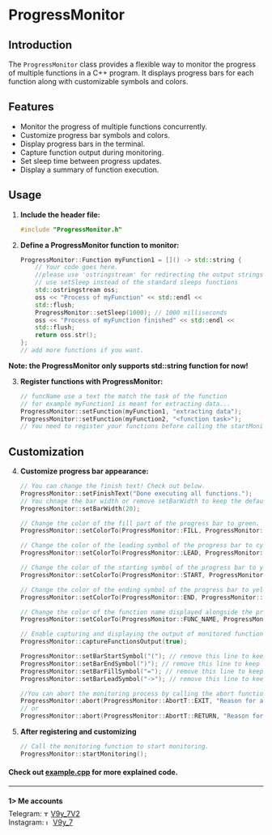 
# ProgressMonitor

## Introduction
The `ProgressMonitor` class provides a flexible way to monitor the progress of multiple functions in a C++ program. It displays progress bars for each function along with customizable symbols and colors.

## Features
- Monitor the progress of multiple functions concurrently.
- Customize progress bar symbols and colors.
- Display progress bars in the terminal.
- Capture function output during monitoring.
- Set sleep time between progress updates.
- Display a summary of function execution.

## Usage
1. **Include the header file:**
   ```cpp
   #include "ProgressMonitor.h"

2. **Define a ProgressMonitor function to monitor:**
    ```cpp
    ProgressMonitor::Function myFunction1 = []() -> std::string {
        // Your code goes here.
        //please use 'ostringstream' for redirecting the output strings to be besides the bar.
        // use setSleep instead of the standard sleeps functions
        std::ostringstream oss;
        oss << "Process of myFunction" << std::endl << 
        std::flush;
        ProgressMonitor::setSleep(1000); // 1000 milliseconds
        oss << "Process of myFunction finished" << std::endl << 
        std::flush;
        return oss.str();
    };
    // add more functions if you want.

**Note: the ProgressMonitor only supports std::string function for now!**

3. **Register functions with ProgressMonitor:**
    ```cpp
    // funcName use a text the match the task of the function
    // for example myFunction1 is meant for extracting data...
    ProgressMonitor::setFunction(myFunction1, "extracting data");
    ProgressMonitor::setFunction(myFunction2, "<function task>");
    // You need to register your functions before calling the startMonitoring()
    ```

## Customization
4. **Customize progress bar appearance:**
    ```cpp
    // You can change the finish text! Check out below.
    ProgressMonitor::setFinishText("Done executing all functions.");
    // You chnage the bar width or remove setBarWidth to keep the default width (30)! Check out below.
    ProgressMonitor::setBarWidth(20);

    // Change the color of the fill part of the progress bar to green.
    ProgressMonitor::setColorTo(ProgressMonitor::FILL, ProgressMonitor::GREEN);

    // Change the color of the leading symbol of the progress bar to cyan.
    ProgressMonitor::setColorTo(ProgressMonitor::LEAD, ProgressMonitor::CYAN);

    // Change the color of the starting symbol of the progress bar to yellow.
    ProgressMonitor::setColorTo(ProgressMonitor::START, ProgressMonitor::YELLOW);

    // Change the color of the ending symbol of the progress bar to yellow.
    ProgressMonitor::setColorTo(ProgressMonitor::END, ProgressMonitor::YELLOW);

    // Change the color of the function name displayed alongside the progress bar to yellow.
    ProgressMonitor::setColorTo(ProgressMonitor::FUNC_NAME, ProgressMonitor::YELLOW);

    // Enable capturing and displaying the output of monitored functions.
    ProgressMonitor::captureFunctionsOutput(true);

    ProgressMonitor::setBarStartSymbol("("); // remove this line to keep the default `[`
    ProgressMonitor::setBarEndSymbol(")"); // remove this line to keep the default `]`
    ProgressMonitor::setBarFillSymbol("="); // remove this line to keep the default `▇`
    ProgressMonitor::setBarLeadSymbol("->"); // remove this line to keep the default `-▶`

    //You can abort the monitoring process by calling the abort function:
    ProgressMonitor::abort(ProgressMonitor::AbortT::EXIT, "Reason for aborting.");
    // or
    ProgressMonitor::abort(ProgressMonitor::AbortT::RETURN, "Reason for aborting.");
    ```


5. **After registering and customizing**
    ```cpp
    // Call the monitoring function to start monitoring.
    ProgressMonitor::startMonitoring();
    ```

#### Check out [example.cpp](https://github.com/i-Taylo/ProgressMonitor/blob/main/src/example.cpp) for more explained code.
***

#### 1> Me accounts
<div style="margin: -20px;"></div>
<div style="padding-top: 10px;">
Telegram: <img src="https://github.com/gauravghongde/social-icons/raw/master/SVG/Color/Telegram.svg" alt="Telegram" width="10" height="10">
<a href="t.me/v9y_7v2">V9y_7V2</a>
<br>
Instagram: <img src="https://github.com/gauravghongde/social-icons/raw/master/SVG/Color/Instagram.svg" alt="Instagram" width="10" height="10">
<a href="https://instagram.com/v9y_7">V9y_7</a>


</div>
